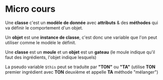 # Micro cours

Une **classe** c'est un **modèle de donnée** avec **attributs** & des **méthodes** qui va définir le comportement d'un objet.

Un **objet** est une **instance de classe**, c'est donc une variable que l'on peut utiliser comme le modèle le définit.

Une **classe** est un **moule** et un **objet** est un **gateau** (le moule indique qu'il faut des ingrédients, l'objet indique lesquels)

La pseudo variable `$this` peut se traduite par **"TON"** ou **"TA"** (utilise **TON** premier ingrédient avec **TON** deuxième et appelle **TA** méthode "mélanger")